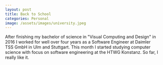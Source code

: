 ```yaml
---
layout: post
title: Back to School
categories: Personal
image: /assets/images/university.jpeg
---
```

After finishing my bachelor of science in "Visual Computing and Design" in 2016 I worked for well over four years as a Software Engineer at Daimler TSS GmbH in Ulm and Stuttgart. This month I started studying computer science with focus on software engineering at the HTWG Konstanz. So far, I really like it.